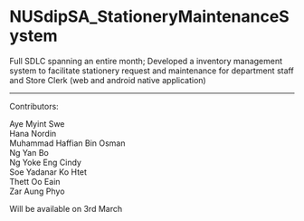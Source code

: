 # NUSdipSA_StationeryMaintenanceSystem
Full SDLC spanning an entire month; Developed a inventory management system to facilitate stationery request and maintenance for department staff and Store Clerk (web and android native application)

------------------------------------------------------------
Contributors:

Aye Myint Swe<br>
Hana Nordin<br>
Muhammad Haffian Bin Osman<br>
Ng Yan Bo<br>
Ng Yoke Eng Cindy<br>
Soe Yadanar Ko Htet<br>
Thett Oo Eain<br>
Zar Aung Phyo<br>

Will be available on 3rd March

